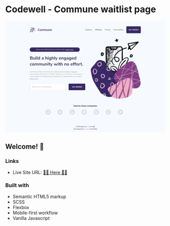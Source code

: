 # Codewell - Commune waitlist page

![Design preview for the Commune waitlist page coding challengue](./Design/Desktop.webp)

## Welcome! 👋

### Links

- Live Site URL: [🚀🚀 Here 🚀🚀](#)

### Built with

- Semantic HTML5 markup
- SCSS
- Flexbox
- Mobile-first workflow
- Vanilla Javascript
